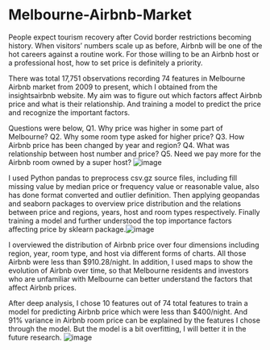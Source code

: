 # Melbourne-Airbnb-Market

People expect tourism recovery after Covid border restrictions becoming history. When visitors’ numbers scale up as before, Airbnb will be one of the hot careers against a routine work. For those willing to be an Airbnb host or a professional host, how to set price is definitely a priority. 

There was total 17,751 observations recording 74 features in Melbourne Airbnb market from 2009 to present, which I obtained from the insightsairbnb website. My aim was to figure out which factors affect Airbnb price and what is their relationship. And training a model to predict the price and recognize the important factors.

Questions were below,
Q1. Why price was higher in some part of Melbourne?
Q2. Why some room type asked for higher price?
Q3. How Airbnb price has been changed by year and region?
Q4. What was relationship between host number and price?
Q5. Need we pay more for the Airbnb room owned by a super host?
![image](https://user-images.githubusercontent.com/47725767/191196298-c662507d-490a-4b36-aeb1-ee9238ff119f.png)

I used Python pandas to preprocess csv.gz source files, including fill missing value by median price or frequency value or reasonable value, also has done format converted and outlier definition. Then applying geopandas and seaborn packages to overview price distribution and the relations between price and regions, years, host and room types respectively. Finally training a model and further understood the top importance factors affecting price by sklearn package.![image](https://user-images.githubusercontent.com/47725767/191196336-0cfa9c21-db31-4bd4-a3d6-5986b89b8fc5.png)

I overviewed the distribution of Airbnb price over four dimensions including region, year, room type, and host via different forms of charts. All those Airbnb were less than $910.28/night. In addition, I used maps to show the evolution of Airbnb over time, so that Melbourne residents and investors who are unfamiliar with Melbourne can better understand the factors that affect Airbnb prices. 

After deep analysis, I chose 10 features out of 74 total features to train a model for predicting Airbnb price which were less than $400/night.  And 91% variance in Airbnb room price can be explained by the features I chose through the model. But the model is a bit overfitting, I will better it in the future research.
![image](https://user-images.githubusercontent.com/47725767/191196225-328b7bb3-312c-41aa-802e-1a9954f4b1a8.png)
